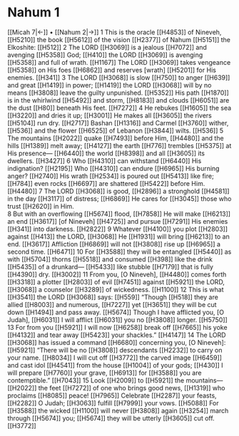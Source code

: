 # Nahum 1
[[Micah 7|←]] • [[Nahum 2|→]]
1 This is the oracle [[H4853]] of Nineveh, [[H5210]] the book [[H5612]] of the vision [[H2377]] of Nahum [[H5151]] the Elkoshite: [[H512]] 
2 The LORD [[H3069]] is a jealous [[H7072]] and avenging [[H5358]] God; [[H410]] the LORD [[H3069]] is avenging [[H5358]] and full of wrath. [[H1167]] The LORD [[H3069]] takes vengeance [[H5358]] on His foes [[H6862]] and reserves [wrath] [[H5201]] for His enemies. [[H341]] 
3 The LORD [[H3068]] is slow [[H750]] to anger [[H639]] and great [[H1419]] in power; [[H1419]] the LORD [[H3068]] will by no means [[H3808]] leave the guilty unpunished. [[H5352]] His path [[H1870]] is in the whirlwind [[H5492]] and storm, [[H8183]] and clouds [[H6051]] are the dust [[H80]] beneath His feet. [[H7272]] 
4 He rebukes [[H1605]] the sea [[H3220]] and dries it up; [[H3001]] He makes all [[H3605]] the rivers [[H5104]] run dry. [[H2717]] Bashan [[H1316]] and Carmel [[H3760]] wither, [[H536]] and the flower [[H6525]] of Lebanon [[H3844]] wilts. [[H536]] 
5 The mountains [[H2022]] quake [[H7493]] before Him, [[H4480]] and the hills [[H1389]] melt away; [[H4127]] the earth [[H776]] trembles [[H5375]] at His presence— [[H6440]] the world [[H8398]] and all [[H3605]] its dwellers. [[H3427]] 
6 Who [[H4310]] can withstand [[H6440]] His indignation? [[H2195]] Who [[H4310]] can endure [[H6965]] His burning anger? [[H2740]] His wrath [[H2534]] is poured out [[H5413]] like fire; [[H784]] even rocks [[H6697]] are shattered [[H5422]] before Him. [[H4480]] 
7 The LORD [[H3068]] is good, [[H2896]] a stronghold [[H4581]] in the day [[H3117]] of distress; [[H6869]] He cares for [[H3045]] those who trust [[H2620]] in Him.  
8 But with an overflowing [[H5674]] flood, [[H7858]] He will make [[H6213]] an end [[H3617]] [of Nineveh] [[H4725]] and pursue [[H7291]] His enemies [[H341]] into darkness. [[H2822]] 
9 Whatever [[H4100]] you plot [[H2803]] against [[H413]] the LORD, [[H3068]] He [[H1931]] will bring [[H6213]] to an end. [[H3617]] Affliction [[H6869]] will not [[H3808]] rise up [[H6965]] a second time. [[H6471]] 
10 For [[H3588]] they will be entangled [[H5440]] as with [[H5704]] thorns [[H5518]] and consumed [[H398]] like the drink [[H5435]] of a drunkard— [[H5433]] like stubble [[H7179]] that is fully [[H4390]] dry. [[H3002]] 
11 From you, [O Nineveh], [[H4480]] comes forth [[H3318]] a plotter [[H2803]] of evil [[H7451]] against [[H5921]] the LORD, [[H3068]] a counselor [[H3289]] of wickedness. [[H1100]] 
12 This is what [[H3541]] the LORD [[H3068]] says: [[H559]] “Though [[H518]] they are allied [[H8003]] and numerous, [[H7227]] yet [[H3651]] they will be cut down [[H1494]] and pass away. [[H5674]] Though I have afflicted you, [O Judah], [[H6031]] I will afflict [[H6031]] you no [[H3808]] longer. [[H5750]] 
13 For from you [[H5921]] I will now [[H6258]] break off [[H7665]] his yoke [[H4132]] and tear away [[H5423]] your shackles.” [[H4147]] 
14 The LORD [[H3068]] has issued a command [[H6680]] concerning you, [O Nineveh]: [[H5921]] “There will be no [[H3808]] descendants [[H2232]] to carry on your name. [[H8034]] I will cut off [[H3772]] the carved image [[H6459]] and cast idol [[H4541]] from the house [[H1004]] of your gods; [[H430]] I will prepare [[H7760]] your grave, [[H6913]] for [[H3588]] you are contemptible.” [[H7043]] 
15 Look [[H2009]] to [[H5921]] the mountains— [[H2022]] the feet [[H7272]] of one who brings good news, [[H1319]] who proclaims [[H8085]] peace! [[H7965]] Celebrate [[H2287]] your feasts, [[H2282]] O Judah; [[H3063]] fulfill [[H7999]] your vows. [[H5088]] For [[H3588]] the wicked [[H1100]] will never [[H3808]] again [[H3254]] march through [[H5674]] you; [[H5674]] they will be utterly [[H3605]] cut off. [[H3772]] 
